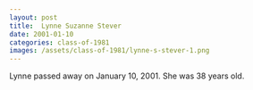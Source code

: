 ```yaml
---
layout: post
title:  Lynne Suzanne Stever
date: 2001-01-10
categories: class-of-1981
images: /assets/class-of-1981/lynne-s-stever-1.png 
---
```

Lynne passed away on January 10, 2001. She was 38 years old.
